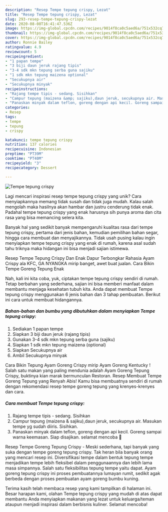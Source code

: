 ```yaml
---
description: "Resep Tempe tepung crispy, Lezat"
title: "Resep Tempe tepung crispy, Lezat"
slug: 293-resep-tempe-tepung-crispy-lezat
date: 2020-08-08T16:41:47.536Z
image: https://img-global.cpcdn.com/recipes/9014f8ca0c5aed6a/751x532cq70/tempe-tepung-crispy-foto-resep-utama.jpg
thumbnail: https://img-global.cpcdn.com/recipes/9014f8ca0c5aed6a/751x532cq70/tempe-tepung-crispy-foto-resep-utama.jpg
cover: https://img-global.cpcdn.com/recipes/9014f8ca0c5aed6a/751x532cq70/tempe-tepung-crispy-foto-resep-utama.jpg
author: Ronnie Bailey
ratingvalue: 4.9
reviewcount: 5
recipeingredient:
- "1 papan tempe"
- "3 biji daun jeruk rajang tipis"
- "3-4 sdk mkn tepung serba guna sajiku"
- "1 sdk mkn tepung maizena optional"
- "Secukupnya air"
- "Secukupnya minyak"
recipeinstructions:
- "Rajang tempe tipis - sedang. Sisihkan"
- "Campur tepung (maizena &amp; sajiku),daun jeruk, secukupnya air. Masukan tempe yg sudah diiris. Sisihkan."
- "Panaskan minyak dalam teflon, goreng dengan api kecil. Goreng sampai warna keemasan. Siap disajikan. selamat mencoba 🥰"
categories:
- Resep
tags:
- tempe
- tepung
- crispy

katakunci: tempe tepung crispy 
nutrition: 137 calories
recipecuisine: Indonesian
preptime: "PT39M"
cooktime: "PT40M"
recipeyield: "3"
recipecategory: Dessert

---
```



![Tempe tepung crispy](https://img-global.cpcdn.com/recipes/9014f8ca0c5aed6a/751x532cq70/tempe-tepung-crispy-foto-resep-utama.jpg)

Lagi mencari inspirasi resep tempe tepung crispy yang unik? Cara menyiapkannya memang tidak susah dan tidak juga mudah. Kalau salah mengolah maka hasilnya akan hambar dan justru cenderung tidak enak. Padahal tempe tepung crispy yang enak harusnya sih punya aroma dan cita rasa yang bisa memancing selera kita.

Banyak hal yang sedikit banyak mempengaruhi kualitas rasa dari tempe tepung crispy, pertama dari jenis bahan, kemudian pemilihan bahan segar, hingga cara membuat dan menyajikannya. Tidak usah pusing kalau ingin menyiapkan tempe tepung crispy yang enak di rumah, karena asal sudah tahu triknya maka hidangan ini bisa menjadi sajian istimewa.

Resep Tempe Tepung Crispy Dan Enak Dapur Terbongkar Rahasia Ayam Crispy ala KFC, GA NYANGKA mirip banget, awet buat jualan. Cara Bikin Tempe Goreng Tepung Enak


Nah, kali ini kita coba, yuk, ciptakan tempe tepung crispy sendiri di rumah. Tetap berbahan yang sederhana, sajian ini bisa memberi manfaat dalam membantu menjaga kesehatan tubuh kita. Anda dapat membuat Tempe tepung crispy menggunakan 6 jenis bahan dan 3 tahap pembuatan. Berikut ini cara untuk membuat hidangannya.

<!--inarticleads1-->

##### Bahan-bahan dan bumbu yang dibutuhkan dalam menyiapkan Tempe tepung crispy:

1. Sediakan 1 papan tempe
1. Siapkan 3 biji daun jeruk (rajang tipis)
1. Gunakan 3-4 sdk mkn tepung serba guna (sajiku)
1. Siapkan 1 sdk mkn tepung maizena (optional)
1. Siapkan Secukupnya air
1. Ambil Secukupnya minyak


Cara Bikin Tepung Ayam Goreng Crispy mirip Ayam Goreng Kentucky ! Salah satu makan yang paling mendunia adalah Ayam Goreng Tepung Crispy, buktinya kian marak bermunculan Restoran. Resep Membuat Tempe Goreng Tepung yang Renyah Abis! Kamu bisa membuatnya sendiri di rumah dengan rekomendasi resep tempe goreng tepung yang krenyes-krenyes dan cara. 

<!--inarticleads2-->

##### Cara membuat Tempe tepung crispy:

1. Rajang tempe tipis - sedang. Sisihkan
1. Campur tepung (maizena &amp; sajiku),daun jeruk, secukupnya air. Masukan tempe yg sudah diiris. Sisihkan.
1. Panaskan minyak dalam teflon, goreng dengan api kecil. Goreng sampai warna keemasan. Siap disajikan. selamat mencoba 🥰


Resep Tempe Goreng Tepung Crispy - Meski sederhana, tapi banyak yang suka dengan tempe goreng tepung crispy. Tak heran bila banyak orang yang mencari resep ini. Diversifikasi tempe dalam bentuk tepung tempe menjadikan tempe lebih fleksibel dalam penggunaannya dan lebih lama masa simpannya. Salah satu fleksibilitas tepung tempe yaitu dapat. Ayam goreng tepung crispy ini proses pembuatannya lumayan rumit, sedikit agak berbeda dengan proses pembuatan ayam goreng bumbu kuning. 

Terima kasih telah membaca resep yang kami tampilkan di halaman ini. Besar harapan kami, olahan Tempe tepung crispy yang mudah di atas dapat membantu Anda menyiapkan makanan yang lezat untuk keluarga/teman ataupun menjadi inspirasi dalam berbisnis kuliner. Selamat mencoba!
